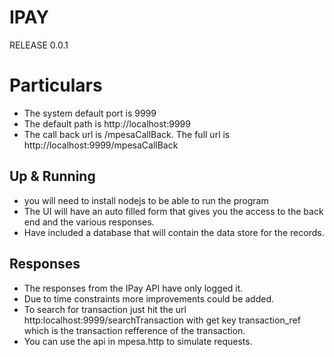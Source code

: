 # IPAY

RELEASE 0.0.1

# Particulars

- The system default port is 9999
- The default path is http://localhost:9999
- The call back url is /mpesaCallBack. The full url is http://localhost:9999/mpesaCallBack

## Up & Running

- you will need to install nodejs to be able to run the program
- The UI will have an auto filled form that gives you the access to the back end and the various responses.
- Have included a database that will contain the data store for the records.

## Responses

- The responses from the IPay API have only logged it.
- Due to time constraints more improvements could be added.
- To search for transaction just hit the url http:localhost:9999/searchTransaction with get key transaction_ref which is the transaction refference of the transaction.
- You can use the api in mpesa.http to simulate requests.
